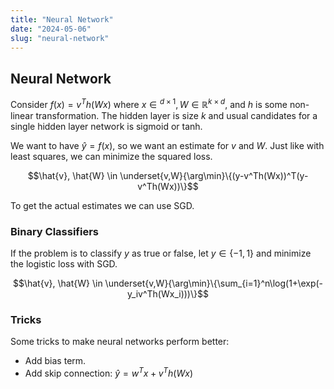 ```yaml
---
title: "Neural Network"
date: "2024-05-06"
slug: "neural-network"
---
```


## Neural Network

Consider $f(x) = v^Th(Wx)$ where $x\in \mathbb{}^{d\times 1}, W\in \mathbb{R}^{k\times d}$, and $h$ is some non-linear transformation. The hidden layer is size $k$ and usual candidates for a single hidden layer network is sigmoid or tanh.

We want to have $\hat{y} = f(x)$, so we want an estimate for $v$ and $W$. Just like with least squares, we can minimize the squared loss.

$$\hat{v}, \hat{W} \in \underset{v,W}{\arg\min}\{(y-v^Th(Wx))^T(y-v^Th(Wx))\}$$

To get the actual estimates we can use SGD.

### Binary Classifiers

If the problem is to classify $y$ as true or false, let $y\in\{-1,1\}$ and minimize the logistic loss with SGD.

$$\hat{v}, \hat{W} \in \underset{v,W}{\arg\min}\{\sum_{i=1}^n\log(1+\exp(-y_iv^Th(Wx_i)))\}$$

### Tricks

Some tricks to make neural networks perform better:

- Add bias term.
- Add skip connection: $\hat{y} = w^Tx + v^Th(Wx)$